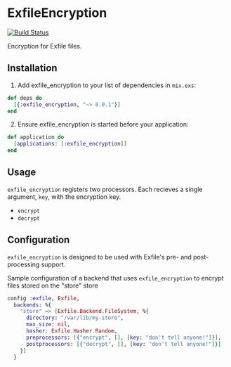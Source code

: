 # ExfileEncryption

[![Build Status](https://travis-ci.org/keichan34/exfile-encryption.svg?branch=master)](https://travis-ci.org/keichan34/exfile-encryption)

Encryption for Exfile files.

## Installation

1. Add exfile_encryption to your list of dependencies in `mix.exs`:

```elixir
def deps do
  [{:exfile_encryption, "~> 0.0.1"}]
end
```

2. Ensure exfile_encryption is started before your application:

```elixir
def application do
  [applications: [:exfile_encryption]]
end
```

## Usage

`exfile_encryption` registers two processors. Each recieves a single argument, `key`, with the encryption key.

* `encrypt`
* `decrypt`

## Configuration

`exfile_encryption` is designed to be used with Exfile's pre- and post-processing support.

Sample configuration of a backend that uses `exfile_encryption` to encrypt files stored on the "store" store

```elixir
config :exfile, Exfile,
  backends: %{
    "store" => [Exfile.Backend.FileSystem, %{
      directory: "/var/lib/my-store",
      max_size: nil,
      hasher: Exfile.Hasher.Random,
      preprocessors: [{"encrypt", [], [key: "don't tell anyone!"]}],
      postprocessors: [{"decrypt", [], [key: "don't tell anyone!"]}]
    }]
  }
```

